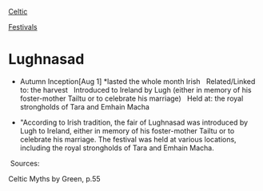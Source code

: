 

[Celtic](celtic-religion)

[Festivals](festivals.md)

# Lughnasad

- Autumn Inception[Aug 1] *lasted the whole month 
  Irish 
    
  Related/Linked to: the harvest 
    
  Introduced to Ireland by Lugh (either in memory of his foster-mother Tailtu or to celebrate his marriage) 
    
  Held at: the royal strongholds of Tara and Emhain Macha

- "According to Irish tradition, the fair of Lughnasad was introduced by Lugh to Ireland, either in memory of his foster-mother Tailtu or to celebrate his marriage. The festival was held at various locations, including the royal strongholds of Tara and Emhain Macha. 
   

 Sources:

Celtic Myths by Green, p.55
